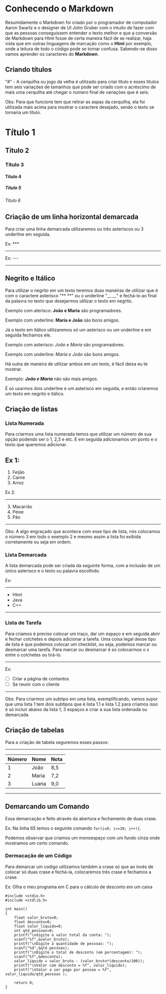 # Conhecendo o Markdown

Resumidamente o Markdown foi criado por o programador de computador  Aaron Swartz e o designer de UI John Gruber com o intuito de fazer com que as pessoas conseguissem entender o texto melhor e que a conversão de Markdown para Html fosse de certa maneira fácil de se realizar, haja vista que em outras linguagens de marcação como o __Html__ por exemplo, onde a leitura de todo o código pode se tornar confusa. Sabendo-se disso vamos aprender  os caracteres do **Markdown**.

## Criando títulos

"#" - A cerquilha ou jogo da velha é utilizado para criar título e esses titulos tem seis variações de tamanhos que pode ser criado  com o acréscimo de mais uma cerquilha até chegar o número final de variações que é seis:

Obs: Para que funcione tem que retirar as aspas da cerquilha, ela foi utilizada mais acima para mostrar o caractere desejado, senão o texto se tornaria um título.
# Título 1
## Título 2
### Título 3
#### Título 4
##### Título 5
###### Título 6

## Criação de um linha horizontal demarcada

Para criar uma linha demarcada utilizaremos ou três asteriscos ou 3 underline em seguida.

Ex: ***

***
Ex: ---

---

## Negrito e Itálico

Para utilizar o negrito em um texto teremos duas maneiras de utilizar que é com o caractere asterisco "**  **" ou o underline "__  __" e fechá-lo ao final da palavra no texto que desejarmos utilizar o texto em negrito.

Exemplo com aterisco: **João e Maria** são programadores.
    
Exemplo com underline: __Maria e João__ são bons amigos.

Já o texto em itálico utilizaremos só um asterisco  ou um underline e em seguida fechamos ele.

Exemplo com asterisco: *João e Maria* são programadores.
    
Exemplo com underline: _Maria e João_ são bons amigos.

Há outra de maneira de utilizar ambos em um texto, é fácil deixa eu te mostrar.

Exemplo: __*João e Maria*__ não são mais amigos.

É só usarmos dois underline e um asterisco em seguida, e então criaremos um texto em negrito e itálico. 

## Criação de listas

### Lista Numerada

Para criarmos uma lista numerada temos que utilizar um número de sua opção podendo ser o 1, 2,3 e etc. E em seguida adicionamos um ponto e o texto que queremos adicionar.

Ex 1:
---
1. Feijão         
2. Carne          
3. Arroz 
         
Ex 2:

---
3. Macarrão
3. Peixe
3. Pão
---
Obs: A algo engraçado que acontece com esse tipo de lista, nós colocamos o número 3 em todo o exemplo 2 e mesmo assim a lista foi exibida corretamente ou seja em ordem.

### Lista Demarcada

A lista demarcada pode ser criada da seguinte forma, com a inclusão de um único asterisco e o texto ou palavra escolhido.

Ex:
***
* Html
* Java
* C++
***
### Lista de Tarefa

Para criamos é preciso colocar um traço, dar um espaço e em seguida abrir e fechar colchetes e depois adicionar a tarefa. Uma coisa legal desse tipo de lista é que podemos colocar um checklist, ou seja, podemos marcar ou desmarcar uma tarefa. Para marcar ou desmarcar é so colocarmos o x entre o colchetes ou tirá-lo.

---
Ex: 

- [ ] Criar a página de contantos
- [ ] Se reunir com o cliente
---

Obs: Para criarmos um subtipo em uma lista, exemplificando, vamos supor que uma lista 1 tem dois subtipos que é lista 1.1 e lista 1.2 para criamos isso é só incluir abaixo da lista 1; 3 espaços e criar a sua lista ordenada ou demarcada.

## Criação de tabelas

Para a criação de tabela seguremos esses passos:

---
Número | Nome | Nota
--|--|--|
1|João|8,5
2|Maria|7,2
3|Luana|9,0
---

## Demarcando um Comando

Essa demarcação e feito através da abertura e fechamento de duas crase.

Ex: Na linha 65 temos o seguinte comando ``for(i=0; i<=10; i++){``.

Podemos observar que criamos um monoespaço com um fundo cinza onde mostramos um certo comando.

### Dermacação de um Código

Para demarcar um codigo utilizamos também a crase só que ao invés de colocar só duas crase e fechá-la, colocaremos três crase e fechamos a crase.

Ex: Olha o meu programa em C para o cálculo de desconto em um caixa
```
#include <stdio.h>
#include <stdlib.h>

int main()
{
    float valor_bruto=0;
    float desconto=0;
    float valor_liquido=0;
    int qtd_pessoas=0;
    printf("\ndigite o valor total da conta: ");
    scanf("%f",&valor_bruto);
    printf("\nDigite a quantidade de pessoas: ");
    scanf("%d",&qtd_pessoas);
    printf("\nDigite o total de desconto (em porcentagem): ");
    scanf("%f",&desconto);
    valor_liquido = valor_bruto - (valor_bruto*(desconto/100));
    printf("\nValor com desconto = %f", valor_liquido);
    printf("\nValor a ser pago por pessoa = %f", valor_liquido/qtd_pessoas );

    return 0;
}
```

<!-- "``"- utilizada para criar monoespaço e com um fundo cinza, mostrar um comando 
"```  ```" - mostrar um codigo do seu programa em um fundo cinza
":" introduz emoji
"[](link)"
"![descrição da imagem](diretório)" -->
